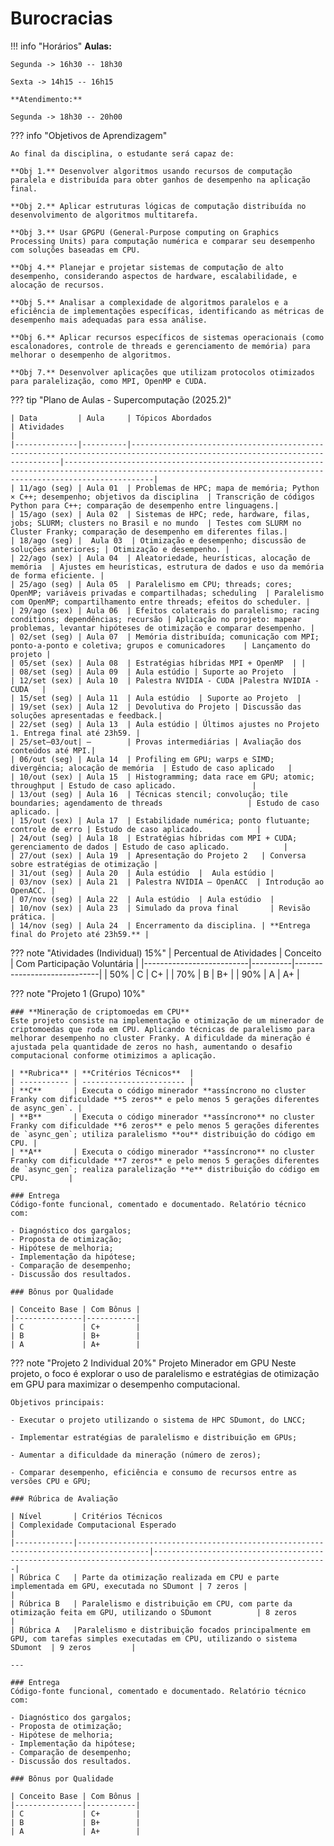

# Burocracias 

!!! info "Horários"
    **Aulas:**
    
    Segunda -> 16h30 -- 18h30
    
    Sexta -> 14h15 -- 16h15

    **Atendimento:**
    
    Segunda -> 18h30 -- 20h00


??? info "Objetivos de Aprendizagem"

    Ao final da disciplina, o estudante será capaz de:

    **Obj 1.** Desenvolver algoritmos usando recursos de computação paralela e distribuída para obter ganhos de desempenho na aplicação final.

    **Obj 2.** Aplicar estruturas lógicas de computação distribuída no desenvolvimento de algoritmos multitarefa.

    **Obj 3.** Usar GPGPU (General-Purpose computing on Graphics Processing Units) para computação numérica e comparar seu desempenho com soluções baseadas em CPU.

    **Obj 4.** Planejar e projetar sistemas de computação de alto desempenho, considerando aspectos de hardware, escalabilidade, e alocação de recursos.

    **Obj 5.** Analisar a complexidade de algoritmos paralelos e a eficiência de implementações específicas, identificando as métricas de desempenho mais adequadas para essa análise.

    **Obj 6.** Aplicar recursos específicos de sistemas operacionais (como escalonadores, controle de threads e gerenciamento de memória) para melhorar o desempenho de algoritmos.

    **Obj 7.** Desenvolver aplicações que utilizam protocolos otimizados para paralelização, como MPI, OpenMP e CUDA.


??? tip "Plano de Aulas - Supercomputação (2025.2)"

    | Data         | Aula     | Tópicos Abordados                                                                                                           | Atividades                                                                                                                                                     |
    |--------------|----------|----------------------------------------------------------------------------------------------------------------------------|----------------------------------------------------------------------------------------------------------------------------------------------------------------|
    | 11/ago (seg) | Aula 01  | Problemas de HPC; mapa de memória; Python × C++; desempenho; objetivos da disciplina  | Transcrição de códigos Python para C++; comparação de desempenho entre linguagens.|
    | 15/ago (sex) | Aula 02  | Sistemas de HPC; rede, hardware, filas, jobs; SLURM; clusters no Brasil e no mundo  | Testes com SLURM no Cluster Franky; comparação de desempenho em diferentes filas.|    
    | 18/ago (seg) |  Aula 03  | Otimização e desempenho; discussão de soluções anteriores; | Otimização e desempenho. |
    | 22/ago (sex) | Aula 04  | Aleatoriedade, heurísticas, alocação de memória  | Ajustes em heurísticas, estrutura de dados e uso da memória de forma eficiente. |   
    | 25/ago (seg) | Aula 05  | Paralelismo em CPU; threads; cores; OpenMP; variáveis privadas e compartilhadas; scheduling  | Paralelismo com OpenMP; compartilhamento entre threads; efeitos do scheduler. |
    | 29/ago (sex) | Aula 06  | Efeitos colaterais do paralelismo; racing conditions; dependências; recursão | Aplicação no projeto: mapear problemas, levantar hipóteses de otimização e comparar desempenho. |
    | 02/set (seg) | Aula 07  | Memória distribuída; comunicação com MPI; ponto-a-ponto e coletiva; grupos e comunicadores    | Lançamento do projeto |
    | 05/set (sex) | Aula 08  | Estratégias híbridas MPI + OpenMP  | |
    | 08/set (seg) | Aula 09  | Aula estúdio | Suporte ao Projeto  |
    | 12/set (sex) | Aula 10  | Palestra NVIDIA - CUDA |Palestra NVIDIA - CUDA   |
    | 15/set (seg) | Aula 11  | Aula estúdio  | Suporte ao Projeto  |
    | 19/set (sex) | Aula 12  | Devolutiva do Projeto | Discussão das soluções apresentadas e feedback.|
    | 22/set (seg) | Aula 13  | Aula estúdio | Últimos ajustes no Projeto 1. Entrega final até 23h59. |
    | 25/set–03/out| —        | Provas intermediárias | Avaliação dos conteúdos até MPI.|
    | 06/out (seg) | Aula 14  | Profiling em GPU; warps e SIMD; divergência; alocação de memória  | Estudo de caso aplicado   |
    | 10/out (sex) | Aula 15  | Histogramming; data race em GPU; atomic; throughput | Estudo de caso aplicado.                 |
    | 13/out (seg) | Aula 16  | Técnicas stencil; convolução; tile boundaries; agendamento de threads                   | Estudo de caso aplicado. |
    | 15/out (sex) | Aula 17  | Estabilidade numérica; ponto flutuante; controle de erro | Estudo de caso aplicado.            |
    | 24/out (seg) | Aula 18  | Estratégias híbridas com MPI + CUDA; gerenciamento de dados | Estudo de caso aplicado.            |
    | 27/out (sex) | Aula 19  | Apresentação do Projeto 2   | Conversa sobre estratégias de otimização |
    | 31/out (seg) | Aula 20  | Aula estúdio  |  Aula estúdio |
    | 03/nov (sex) | Aula 21  | Palestra NVIDIA – OpenACC  | Introdução ao OpenACC. |
    | 07/nov (seg) | Aula 22  | Aula estúdio  | Aula estúdio  |
    | 10/nov (sex) | Aula 23  | Simulado da prova final       | Revisão prática. |
    | 14/nov (seg) | Aula 24  | Encerramento da disciplina. | **Entrega final do Projeto até 23h59.** |


??? note "Atividades (Individual) 15%"
    | Percentual de Atividades | Conceito | Com Participação Voluntária |
    |--------------------------|----------|-----------------------------|
    | 50%                     | C        | C+                          |
    | 70%                     | B        | B+                          |
    | 90%                     | A        | A+                          |




??? note "Projeto 1 (Grupo) 10%"

    ### **Mineração de criptomoedas em CPU**
    Este projeto consiste na implementação e otimização de um minerador de criptomoedas que roda em CPU. Aplicando técnicas de paralelismo para melhorar desempenho no cluster Franky. A dificuldade da mineração é ajustada pela quantidade de zeros no hash, aumentando o desafio computacional conforme otimizimos a aplicação.

    | **Rubrica** | **Critérios Técnicos**  |
    | ----------- | ----------------------- |   
    | **C**       | Executa o código minerador **assíncrono no cluster Franky com dificuldade **5 zeros** e pelo menos 5 gerações diferentes de async_gen`. |      
    | **B**       | Executa o código minerador **assíncrono** no cluster Franky com dificuldade **6 zeros** e pelo menos 5 gerações diferentes de `async_gen`; utiliza paralelismo **ou** distribuição do código em CPU. |
    | **A**       | Executa o código minerador **assíncrono** no cluster Franky com dificuldade **7 zeros** e pelo menos 5 gerações diferentes de `async_gen`; realiza paralelização **e** distribuição do código em CPU.         | 

    ### Entrega
    Código-fonte funcional, comentado e documentado. Relatório técnico com: 
    
    - Diagnóstico dos gargalos;
    - Proposta de otimização;
    - Hipótese de melhoria;
    - Implementação da hipótese;
    - Comparação de desempenho;
    - Discussão dos resultados.

    ### Bônus por Qualidade

    | Conceito Base | Com Bônus |
    |---------------|-----------|
    | C             | C+        |
    | B             | B+        |
    | A             | A+        |


??? note "Projeto 2 Individual 20%"
    Projeto Minerador em GPU 
    Neste projeto, o foco é explorar o uso de paralelismo e estratégias de otimização em GPU para maximizar o desempenho computacional.

    Objetivos principais:

    - Executar o projeto utilizando o sistema de HPC SDumont, do LNCC;
    
    - Implementar estratégias de paralelismo e distribuição em GPUs;

    - Aumentar a dificuldade da mineração (número de zeros);

    - Comparar desempenho, eficiência e consumo de recursos entre as versões CPU e GPU;

    ### Rúbrica de Avaliação

    | Nível       | Critérios Técnicos                                                                 | Complexidade Computacional Esperado                                                                                         |
    |-------------|--------------------------------------------------------------------------------------|-------------------------------------------------------------------------------------------------------------|
    | Rúbrica C   | Parte da otimização realizada em CPU e parte implementada em GPU, executada no SDumont | 7 zeros |                                                                  |
    | Rúbrica B   | Paralelismo e distribuição em CPU, com parte da otimização feita em GPU, utilizando o SDumont          | 8 zeros                                                        |
    | Rúbrica A   |Paralelismo e distribuição focados principalmente em GPU, com tarefas simples executadas em CPU, utilizando o sistema SDumont  | 9 zeros         |

    ---

    ### Entrega
    Código-fonte funcional, comentado e documentado. Relatório técnico com: 
    
    - Diagnóstico dos gargalos;
    - Proposta de otimização;
    - Hipótese de melhoria;
    - Implementação da hipótese;
    - Comparação de desempenho;
    - Discussão dos resultados.

    ### Bônus por Qualidade

    | Conceito Base | Com Bônus |
    |---------------|-----------|
    | C             | C+        |
    | B             | B+        |
    | A             | A+        |

